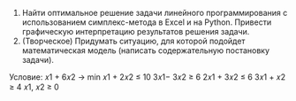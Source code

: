 1. Найти оптимальное решение задачи линейного программирования с
использованием симплекс-метода в Excel и на Python. Привести графическую
интерпретацию результатов решения задачи.
2. (Творческое) Придумать ситуацию, для которой подойдет
математическая модель (написать содержательную постановку задачи).

Условие:
𝑥1 + 6𝑥2 → min 
𝑥1 + 2𝑥2 ≤ 10 
3𝑥1− 3𝑥2 ≥ 6 
2𝑥1 + 3𝑥2 ≤ 6 
3𝑥1 + 𝑥2 ≥ 4
𝑥1, 𝑥2 ≥ 0



